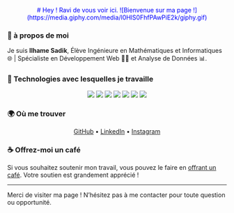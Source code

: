 <p align="center" style="color:blue;">
  # Hey ! Ravi de vous voir ici.
  ![Bienvenue sur ma page !](https://media.giphy.com/media/l0HlS0FhfPAwPiE2k/giphy.gif)
</p>

### 💙 à propos de moi 

Je suis **Ilhame Sadik**, Élève Ingénieure en Mathématiques et Informatiques 🌐 | Spécialiste en Développement Web 👨‍💻 et Analyse de Données 📊.


### 🌟 Technologies avec lesquelles je travaille

<p align="center">
  <img src="https://img.shields.io/badge/Tech-React-blue" />
  <img src="https://img.shields.io/badge/Tech-JavaScript-yellow" />
  <img src="https://img.shields.io/badge/Tech-Spring%20Boot-green" />
  <img src="https://img.shields.io/badge/Tech-HTML5-orange" />
  <img src="https://img.shields.io/badge/Tech-CSS3-blue" />
  <img src="https://img.shields.io/badge/Tech-npm-red" />
  <img src="https://img.shields.io/badge/Tech-GitHub-black" />
</p>

### 🌍 Où me trouver

<p align="center">
  <a href="https://github.com/IlhameSadik">GitHub</a> • 
  <a href="https://www.linkedin.com/in/ilhame-sadik-4a2404163/">LinkedIn</a> • 
  <a href="https://instagram.com/VotreNomUtilisateur">Instagram</a>
</p>

### ☕ Offrez-moi un café

Si vous souhaitez soutenir mon travail, vous pouvez le faire en [offrant un café](https://buymeacoffee.com/sadikilhamg). Votre soutien est grandement apprécié !

---

Merci de visiter ma page ! N’hésitez pas à me contacter pour toute question ou opportunité.
